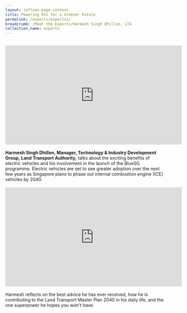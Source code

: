 ```yaml
---
layout: leftnav-page-content
title: Powering EVs for a Greener Future
permalink: /experts/experts2/
breadcrumb: /Meet the Experts/Harmesh Singh Dhillon, LTA
collection_name: experts
---
```


<br>
<div class="bp-youtube">
<iframe width="560" height="315" src="https://www.youtube.com/embed/MtpP8HHqKAg" frameborder="0" allow="accelerometer; autoplay; clipboard-write; encrypted-media; gyroscope; picture-in-picture" allowfullscreen></iframe>
</div>
<br>
<b>Harmesh Singh Dhillon, Manager, Technology & Industry Development Group, Land Transport Authority,</b> talks about the exciting benefits of electric vehicles and his involvement in the launch of the BlueSG programme. Electric vehicles are set to see greater adoption over the next few years as Singapore plans to phase out internal combustion engine (ICE) vehicles by 2040. 
<br>
<br>
<div class="bp-youtube">
<iframe width="560" height="315" src="https://www.youtube.com/embed/ovBFYyjTr_E" frameborder="0" allow="accelerometer; autoplay; clipboard-write; encrypted-media; gyroscope; picture-in-picture" allowfullscreen></iframe>
</div>
<br>
Harmesh reflects on the best advice he has ever received, how he is contributing to the Land Transport Master Plan 2040 in his daily life, and the one superpower he hopes you won't have.
